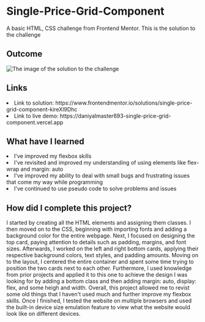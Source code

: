 # Single-Price-Grid-Component
A basic HTML, CSS challenge from Frontend Mentor. This is the solution to the challenge

<h2> Outcome </h2>

<img src="https://i.imgur.com/6AKB4eQ.png" alt="The image of the solution to the challenge">

<h2> Links </h2>

<li> Link to solution: https://www.frontendmentor.io/solutions/single-price-grid-component-kireXl9Dhc </li>
<li> Link to live demo: https://daniyalmaster693-single-price-grid-component.vercel.app </li>

<h2> What have I learned </h2>

<li> I've improved my flexbox skills </li>
<li> I've revisited and improved my understanding of using elements like flex-wrap and margin: auto </li>
<li> I've improved my ability to deal with small bugs and frustrating issues that come my way while programming </li>
<li> I've continued to use pseudo code to solve problems and issues </li>

<h2> How did I complete this project? </h2>

<p> I started by creating all the HTML elements and assigning them classes. I then moved on to the CSS, beginning with importing fonts and adding a background color for the entire webpage. Next, I focused on designing the top card, paying attention to details such as padding, margins, and font sizes. Afterwards, I worked on the left and right bottom cards, applying their respective background colors, text styles, and padding amounts. Moving on to the layout, I centered the entire container and spent some time trying to position the two cards next to each other.  Furthermore, I used knowledge from prior projects and applied it to this one to achieve the design I was looking for by adding a bottom class and then adding margin: auto, display: flex, and some heigh and width. Overall, this project allowed me to revist some old things that I haven't used much and further improve my flexbox skills. Once I finished, I tested the website on multiple browsers and used the built-in device size emulation feature to view what the website would look like on different devices. </p>
